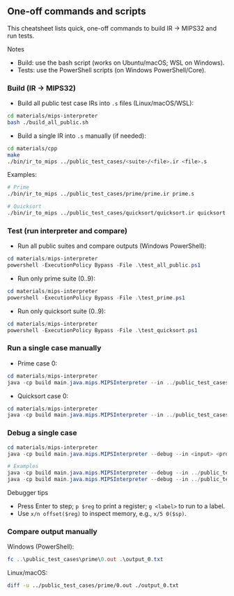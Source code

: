 ## One-off commands and scripts

This cheatsheet lists quick, one-off commands to build IR → MIPS32 and run tests.

Notes
- Build: use the bash script (works on Ubuntu/macOS; WSL on Windows).
- Tests: use the PowerShell scripts (on Windows PowerShell/Core).

### Build (IR → MIPS32)

- Build all public test case IRs into `.s` files (Linux/macOS/WSL):

```bash
cd materials/mips-interpreter
bash ./build_all_public.sh
```

- Build a single IR into `.s` manually (if needed):

```bash
cd materials/cpp
make
./bin/ir_to_mips ../public_test_cases/<suite>/<file>.ir <file>.s
```

Examples:
```bash
# Prime
./bin/ir_to_mips ../public_test_cases/prime/prime.ir prime.s

# Quicksort
./bin/ir_to_mips ../public_test_cases/quicksort/quicksort.ir quicksort.s
```

### Test (run interpreter and compare)

- Run all public suites and compare outputs (Windows PowerShell):

```powershell
cd materials/mips-interpreter
powershell -ExecutionPolicy Bypass -File .\test_all_public.ps1
```

- Run only prime suite (0..9):

```powershell
cd materials/mips-interpreter
powershell -ExecutionPolicy Bypass -File .\test_prime.ps1
```

- Run only quicksort suite (0..9):

```powershell
cd materials/mips-interpreter
powershell -ExecutionPolicy Bypass -File .\test_quicksort.ps1
```

### Run a single case manually

- Prime case 0:
```powershell
cd materials/mips-interpreter
java -cp build main.java.mips.MIPSInterpreter --in ../public_test_cases/prime/0.in ../cpp/prime.s
```

- Quicksort case 0:
```powershell
cd materials/mips-interpreter
java -cp build main.java.mips.MIPSInterpreter --in ../public_test_cases/quicksort/0.in ../cpp/quicksort.s
```

### Debug a single case

```powershell
cd materials/mips-interpreter
java -cp build main.java.mips.MIPSInterpreter --debug --in <input> <program.s>

# Examples
java -cp build main.java.mips.MIPSInterpreter --debug --in ../public_test_cases/prime/0.in ../cpp/prime.s
java -cp build main.java.mips.MIPSInterpreter --debug --in ../public_test_cases/quicksort/0.in ../cpp/quicksort.s
```

Debugger tips
- Press Enter to step; `p $reg` to print a register; `g <label>` to run to a label.
- Use `x/n offset($reg)` to inspect memory, e.g., `x/5 0($sp)`.

### Compare output manually

Windows (PowerShell):
```powershell
fc ..\public_test_cases\prime\0.out .\output_0.txt
```

Linux/macOS:
```bash
diff -u ../public_test_cases/prime/0.out ./output_0.txt
```


